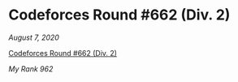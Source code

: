 # Codeforces Round #662 (Div. 2)

*August 7, 2020*

[Codeforces Round #662 (Div. 2)](https://codeforces.com/contest/1393)

*My Rank 962*

